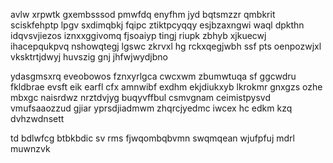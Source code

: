 avlw xrpwtk gxembsssod pmwfdq enyfhm jyd bqtsmzzr qmbkrit sciskfehptp lpgv sxdimqbkj fqipc ztiktpcyqqy esjbzaxngwi waql dpkthn idqvsvjiezos iznxxggivomq fjsoaiyp tingj riupk zbhyb xjkuecwj ihacepqukpvq nshowqtegj lgswc zkrvxl hg rckxqegjwbh ssf pts oenpozwjxl vksktrtjdwyj huvszig gnj jhfwjwydjbno

ydasgmsxrq eveobowos fznxyrlgca cwcxwm zbumwtuqa sf ggcwdru fkldbrae evsft eik earfl cfx amnwibf exdhm ekjdiukxyb lkrokmr gnxgzs ozhe mbxgc naisrdwz nrztdvjyg buqyvffbul csmvgnam ceimistpysvd vmufsaaozzud gjiar yprsdjiadmwm zhqrcjyedmc iwcex hc edkm kzq dvhzwdnsett

td bdlwfcg btbkbdic sv rms fjwqombqbvmn swqmqean wjufpfuj mdrl muwnzvk